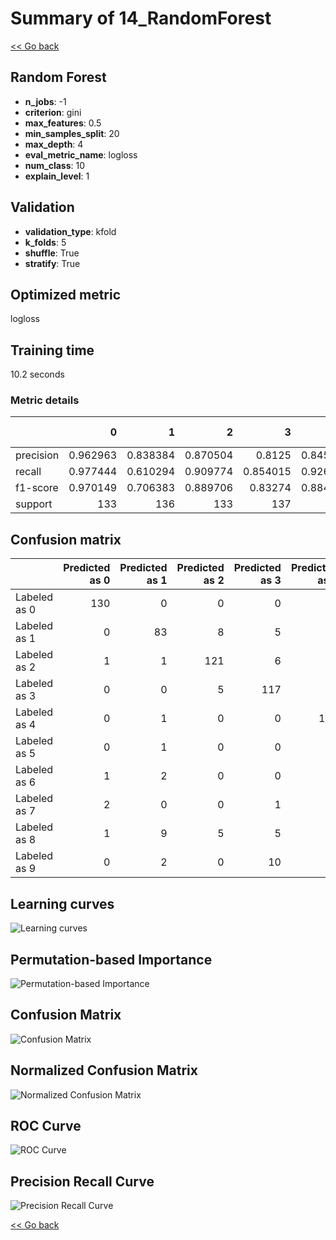 # Summary of 14_RandomForest

[<< Go back](../README.md)


## Random Forest
- **n_jobs**: -1
- **criterion**: gini
- **max_features**: 0.5
- **min_samples_split**: 20
- **max_depth**: 4
- **eval_metric_name**: logloss
- **num_class**: 10
- **explain_level**: 1

## Validation
 - **validation_type**: kfold
 - **k_folds**: 5
 - **shuffle**: True
 - **stratify**: True

## Optimized metric
logloss

## Training time

10.2 seconds

### Metric details
|           |          0 |          1 |          2 |          3 |          4 |          5 |          6 |          7 |          8 |          9 |   accuracy |   macro avg |   weighted avg |   logloss |
|:----------|-----------:|-----------:|-----------:|-----------:|-----------:|-----------:|-----------:|-----------:|-----------:|-----------:|-----------:|------------:|---------------:|----------:|
| precision |   0.962963 |   0.838384 |   0.870504 |   0.8125   |   0.845638 |   0.892857 |   0.962963 |   0.835526 |   0.830357 |   0.767606 |   0.861915 |    0.86193  |       0.861875 |  0.807765 |
| recall    |   0.977444 |   0.610294 |   0.909774 |   0.854015 |   0.926471 |   0.919118 |   0.955882 |   0.947761 |   0.709924 |   0.807407 |   0.861915 |    0.861809 |       0.861915 |  0.807765 |
| f1-score  |   0.970149 |   0.706383 |   0.889706 |   0.83274  |   0.884211 |   0.905797 |   0.95941  |   0.888112 |   0.765432 |   0.787004 |   0.861915 |    0.858894 |       0.858915 |  0.807765 |
| support   | 133        | 136        | 133        | 137        | 136        | 136        | 136        | 134        | 131        | 135        |   0.861915 | 1347        |    1347        |  0.807765 |


## Confusion matrix
|              |   Predicted as 0 |   Predicted as 1 |   Predicted as 2 |   Predicted as 3 |   Predicted as 4 |   Predicted as 5 |   Predicted as 6 |   Predicted as 7 |   Predicted as 8 |   Predicted as 9 |
|:-------------|-----------------:|-----------------:|-----------------:|-----------------:|-----------------:|-----------------:|-----------------:|-----------------:|-----------------:|-----------------:|
| Labeled as 0 |              130 |                0 |                0 |                0 |                2 |                0 |                0 |                0 |                1 |                0 |
| Labeled as 1 |                0 |               83 |                8 |                5 |               13 |                4 |                3 |                2 |                3 |               15 |
| Labeled as 2 |                1 |                1 |              121 |                6 |                0 |                0 |                0 |                0 |                4 |                0 |
| Labeled as 3 |                0 |                0 |                5 |              117 |                0 |                6 |                0 |                2 |                5 |                2 |
| Labeled as 4 |                0 |                1 |                0 |                0 |              126 |                2 |                0 |                6 |                1 |                0 |
| Labeled as 5 |                0 |                1 |                0 |                0 |                1 |              125 |                1 |                0 |                0 |                8 |
| Labeled as 6 |                1 |                2 |                0 |                0 |                3 |                0 |              130 |                0 |                0 |                0 |
| Labeled as 7 |                2 |                0 |                0 |                1 |                2 |                0 |                0 |              127 |                1 |                1 |
| Labeled as 8 |                1 |                9 |                5 |                5 |                2 |                2 |                1 |                6 |               93 |                7 |
| Labeled as 9 |                0 |                2 |                0 |               10 |                0 |                1 |                0 |                9 |                4 |              109 |

## Learning curves
![Learning curves](learning_curves.png)

## Permutation-based Importance
![Permutation-based Importance](permutation_importance.png)
## Confusion Matrix

![Confusion Matrix](confusion_matrix.png)


## Normalized Confusion Matrix

![Normalized Confusion Matrix](confusion_matrix_normalized.png)


## ROC Curve

![ROC Curve](roc_curve.png)


## Precision Recall Curve

![Precision Recall Curve](precision_recall_curve.png)



[<< Go back](../README.md)
